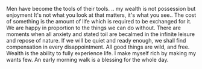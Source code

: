 Men have become the tools of their tools.
.. my wealth is not possession but enjoyment
It's not what you look at that matters, it's what you see..
The cost of something is the amount of life which is required to be exchanged for it.
We are happy in proportion to the things we can do without.
There are moments when all anxiety and stated toil are becalmed in the infinite leisure and repose of nature.
If we will be quiet and ready enough, we shall find compensation in every disappointment.
All good things are wild, and free.
Wealth is the ability to fully experience life.
I make myself rich by making my wants few.
An early morning walk is a blessing for the whole day.

